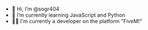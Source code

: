 - 👋 Hi, I’m @sogr404
- 🌱 I’m currently learning JavaScript and Python
- 👨‍💻 I'm currently a developer on the platform "FiveM!"
